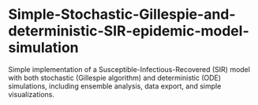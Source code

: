 # Simple-Stochastic-Gillespie-and-deterministic-SIR-epidemic-model-simulation
Simple implementation of a Susceptible-Infectious-Recovered (SIR) model with both stochastic (Gillespie algorithm) and deterministic (ODE) simulations, including ensemble analysis, data export, and simple visualizations.
